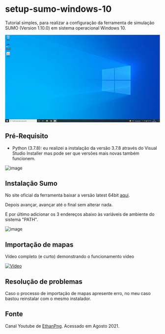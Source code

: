 # setup-sumo-windows-10

Tutorial simples, para realizar a configuração da ferramenta de simulação SUMO (Version 1.10.0) em sistema operacional Windows 10.

![image](ezgif.com-gif-maker.gif)

## Pré-Requisito

- Python (3.7.8): eu realizei a instalação da versão 3.7.8 através do Visual Studio Installer mas pode ser que versões mais novas também funcionem.

![image](https://user-images.githubusercontent.com/22710963/131512068-1edc366c-1e37-47d6-b273-bc9003214ba4.png)

## Instalação Sumo

No site oficial da ferramenta baixar a versão latest 64bit [aqui](https://sumo.dlr.de/docs/Downloads.php).

Depois avançar, avançar até o final sem alterar nada.

E por último adicionar os 3 endereços abaixo às variáveis de ambiente do sistema "PATH". 

![image](https://user-images.githubusercontent.com/22710963/131513290-b2dff337-0715-4939-bbaa-31a9d2edefbb.png)


## Importação de mapas 

Vídeo completo (e curto) demonstrando o funcionamento  video

[![Vídeo](https://user-images.githubusercontent.com/22710963/131519389-5d4eb79d-a112-4864-b2b1-045544eb4c63.png)](https://youtu.be/bqSr48y97o8)

## Resolução de problemas

Caso o processo de importação de mapas apresente erro, no meu caso bastou reinstalar com o mesmo instalador.

## Fonte

Canal Youtube de [EthanPng](https://www.youtube.com/watch?v=zQH1n0Fvxes&ab_channel=EthanPng). Acessado em Agosto 2021.
